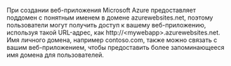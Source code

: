 При создании веб-приложения Microsoft Azure предоставляет поддомен с понятным именем в домене azurewebsites.net, поэтому пользователи могут получить доступ к вашему веб-приложению, используя такой URL-адрес, как http://&lt;mywebapp&gt;.azurewebsites.net. Имя личного домена, например contoso.com, также можно связать с вашим веб-приложением, чтобы предоставить более запоминающееся имя домена для пользователей.



<!--HONumber=Nov16_HO3-->


